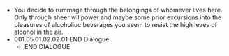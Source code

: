- You decide to rummage through the belongings of whomever lives here. Only through sheer willpower and maybe some prior excursions into the pleasures of alcoholiuc beverages you seem to resist the high leves of alcohol in the air.
- 001.05.01.02.02.01 END Dialogue
	- END DIALOGUE
